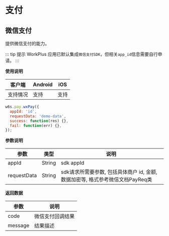 # 支付

## 微信支付

提供微信支付的能力。

::: tip 提示
WorkPlus 应用已默认集成`微信支付SDK`，但相关`app_id`信息需要自行申请。
:::

**使用说明**

| 客户端   | Android | iOS  |
| -------- | ------- | ---- |
| 支持情况 | 支持    | 支持 |


```js
w6s.pay.wxPay({
  appId: 'id',
  requestData: 'demo-data',
  success: function(res) {},
  fail: function(err) {},
});
```

**参数说明**

| 参数 | 类型 | 说明|
| - | - | - |
| appId | String | sdk appId |
| requestData | String | sdk请求所需要参数, 包括具体商户 id, 金额, 数据加密等, 格式参考微信文档PayReq类 |

**返回数据**

| 参数 | 说明 |
| - | - | 
| code | 微信支付回调结果 |
| message | 结果描述  |